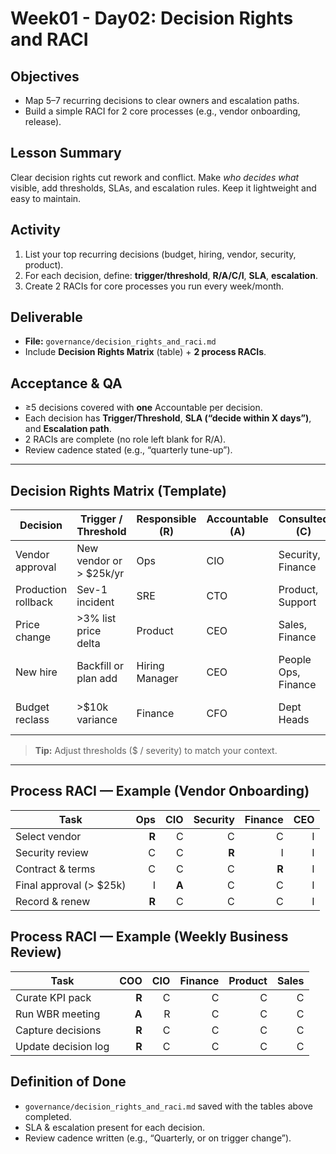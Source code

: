 # Week01 - Day02: Decision Rights and RACI

## Objectives
- Map 5–7 recurring decisions to clear owners and escalation paths.
- Build a simple RACI for 2 core processes (e.g., vendor onboarding, release).

## Lesson Summary
Clear decision rights cut rework and conflict. Make *who decides what* visible, add thresholds, SLAs, and escalation rules. Keep it lightweight and easy to maintain.

## Activity
1) List your top recurring decisions (budget, hiring, vendor, security, product).  
2) For each decision, define: **trigger/threshold**, **R/A/C/I**, **SLA**, **escalation**.  
3) Create 2 RACIs for core processes you run every week/month.

## Deliverable
- **File:** `governance/decision_rights_and_raci.md`  
- Include **Decision Rights Matrix** (table) + **2 process RACIs**.

## Acceptance & QA
- ≥5 decisions covered with **one** Accountable per decision.
- Each decision has **Trigger/Threshold**, **SLA (“decide within X days”)**, and **Escalation path**.
- 2 RACIs are complete (no role left blank for R/A).
- Review cadence stated (e.g., “quarterly tune-up”).

---

## Decision Rights Matrix (Template)
| Decision | Trigger / Threshold | Responsible (R) | Accountable (A) | Consulted (C) | Informed (I) | SLA | Escalation |
|---|---|---|---|---|---|---|---|
| Vendor approval | New vendor or > \$25k/yr | Ops | CIO | Security, Finance | CEO | 5 biz days | If SLA missed → CEO |
| Production rollback | Sev-1 incident | SRE | CTO | Product, Support | All staff | 15 min | CTO → CEO |
| Price change | >3% list price delta | Product | CEO | Sales, Finance | Board | 10 biz days | CEO → Board |
| New hire | Backfill or plan add | Hiring Manager | CEO | People Ops, Finance | Team | 7 biz days | CEO |
| Budget reclass | >\$10k variance | Finance | CFO | Dept Heads | CEO | 5 biz days | CFO → CEO |

> **Tip:** Adjust thresholds (\$ / severity) to match your context.

---

## Process RACI — Example (Vendor Onboarding)
| Task | Ops | CIO | Security | Finance | CEO |
|---|---:|---:|---:|---:|---:|
| Select vendor | **R** | C | C | C | I |
| Security review | C | C | **R** | I | I |
| Contract & terms | C | C | C | **R** | I |
| Final approval (> \$25k) | I | **A** | C | C | I |
| Record & renew | **R** | C | C | C | I |

## Process RACI — Example (Weekly Business Review)
| Task | COO | CIO | Finance | Product | Sales |
|---|---:|---:|---:|---:|---:|
| Curate KPI pack | **R** | C | C | C | C |
| Run WBR meeting | **A** | R | C | C | C |
| Capture decisions | **R** | C | C | C | C |
| Update decision log | **R** | C | C | C | C |

## Definition of Done
- `governance/decision_rights_and_raci.md` saved with the tables above completed.  
- SLA & escalation present for each decision.  
- Review cadence written (e.g., “Quarterly, or on trigger change”).
